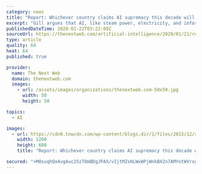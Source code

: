 ```yaml
---
category: news
title: "Report: Whichever country claims AI supremacy this decade will rule the Earth"
excerpt: "Gill argues that AI, like steam power, electricity, and information systems technology ... This feature of Eastern rule is juxtaposed by a dead-in-the-water startup economy that’s holding China back in some major ways. Per Gill’s report: China has neither the entrepreneurial nimbleness of America nor the capable public finance systems ..."
publishedDateTime: 2020-01-22T03:22:00Z
sourceUrl: https://thenextweb.com/artificial-intelligence/2020/01/21/report-whichever-country-claims-ai-supremacy-this-decade-will-rule-the-earth/
type: article
quality: 64
heat: 64
published: true

provider:
  name: The Next Web
  domain: thenextweb.com
  images:
    - url: /assets/images/organizations/thenextweb.com-50x50.jpg
      width: 50
      height: 50

topics:
  - AI

images:
  - url: https://cdn0.tnwcdn.com/wp-content/blogs.dir/1/files/2015/12/robots-1200x600.jpg
    width: 1200
    height: 600
    title: "Report: Whichever country claims AI supremacy this decade will rule the Earth"

secured: "+M0suqhQo4vgAuc25zTOmBDgJPAX/vIjtMZsHLWxWPjWnkBX2n7AMYotWVrxgsbFfKLtIQPIPt+l4pHlbVS/J2QYk3kdZNK+CfLMGCTL/fWhhnyF3hI8jS8QgImICrL5YIXNUZdpiX68HJ8E0BGCtWmzbyhSUms1A4+e0gjEfSE47stab7RJ4N9vE4RpccQZjT235kn4ZmrYTBQZeabtrXyKdlsXbZm7lfkWlBRhF4a3iSDxQS2YcYNwqwIDp6DzYMZF9Ltz09JSx9AyR8ObB4dgz81o5d5ljBWMzsD6i0c=;BwzbnxP5a6Jrgm38hB6psQ=="
---
```


